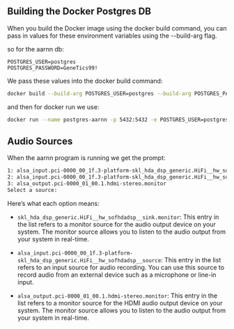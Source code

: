 ## Building the Docker Postgres DB

When you build the Docker image using the docker build command, you can pass in values for these environment variables using the --build-arg flag.

so for the aarnn db:

```
POSTGRES_USER=postgres
POSTGRES_PASSWORD=GeneTics99!
```

We pass these values into the docker build command:

```bash
docker build --build-arg POSTGRES_USER=postgres --build-arg POSTGRES_PASSWORD=GeneTics99! -t postgres-aarnn -f Dockerfile.postgres .

```

and then for docker run we use:
```bash
docker run --name postgres-aarnn -p 5432:5432 -e POSTGRES_USER=postgres -e POSTGRES_PASSWORD=GeneTics99! -e POSTGRES_DB=neurons -d postgres-aarnn
```

## Audio Sources

When the aarnn program is running we get the prompt:

```bash
1: alsa_input.pci-0000_00_1f.3-platform-skl_hda_dsp_generic.HiFi__hw_sofhdadsp__source
2: alsa_input.pci-0000_00_1f.3-platform-skl_hda_dsp_generic.HiFi__hw_sofhdadsp_6__source
3: alsa_output.pci-0000_01_00.1.hdmi-stereo.monitor
Select a source:
```

Here’s what each option means:


- `skl_hda_dsp_generic.HiFi__hw_sofhdadsp__sink.monitor`: This entry in the list refers to a monitor source for the audio output device on your system. The monitor source allows you to listen to the audio output from your system in real-time.

- `alsa_input.pci-0000_00_1f.3-platform-skl_hda_dsp_generic.HiFi__hw_sofhdadsp__source`: This entry in the list refers to an input source for audio recording. You can use this source to record audio from an external device such as a microphone or line-in input.

- `alsa_output.pci-0000_01_00.1.hdmi-stereo.monitor`: This entry in the list refers to a monitor source for the HDMI audio output device on your system. The monitor source allows you to listen to the audio output from your system in real-time.



